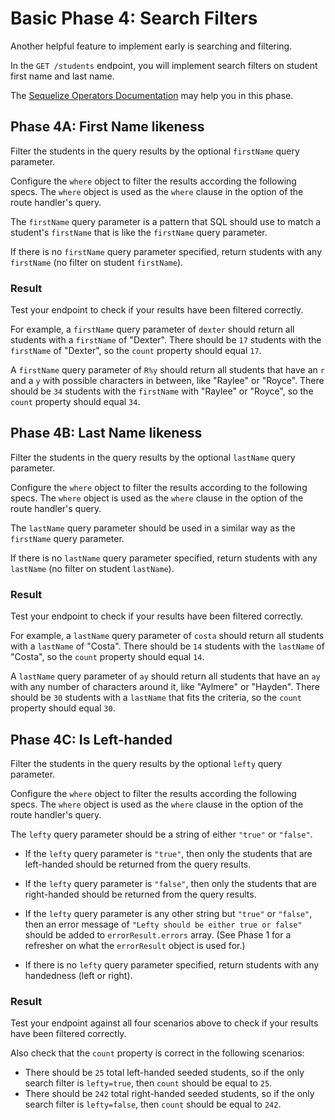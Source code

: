 # Basic Phase 4: Search Filters

Another helpful feature to implement early is searching and filtering.

In the `GET /students` endpoint, you will implement search filters on student
first name and last name.

The [Sequelize Operators Documentation][op-docs] may help you in this phase.

## Phase 4A: First Name likeness

Filter the students in the query results by the optional `firstName` query
parameter.

Configure the `where` object to filter the results according the following
specs. The `where` object is used as the `where` clause in the option of the
route handler's query.

The `firstName` query parameter is a pattern that SQL should use to match a
student's `firstName` that is like the `firstName` query parameter.

If there is no `firstName` query parameter specified, return students with
any `firstName` (no filter on student `firstName`).

### Result

Test your endpoint to check if your results have been filtered correctly.

For example, a `firstName` query parameter of `dexter` should return all
students with a `firstName` of "Dexter". There should be `17` students with the
`firstName` of "Dexter", so the `count` property should equal `17`.

A `firstName` query parameter of `R%y` should return all students that have an
`r` and a `y` with possible characters in between, like "Raylee" or "Royce".
There should be `34` students with the `firstName` with "Raylee" or "Royce", so
the `count` property should equal `34`.

## Phase 4B: Last Name likeness

Filter the students in the query results by the optional `lastName` query
parameter.

Configure the `where` object to filter the results according to the following
specs. The `where` object is used as the `where` clause in the option of the
route handler's query.

The `lastName` query parameter should be used in a similar way as the
`firstName` query parameter.

If there is no `lastName` query parameter specified, return students with
any `lastName` (no filter on student `lastName`).

### Result

Test your endpoint to check if your results have been filtered correctly.

For example, a `lastName` query parameter of `costa` should return all
students with a `lastName` of "Costa". There should be `14` students with the
`lastName` of "Costa", so the `count` property should equal `14`.

A `lastName` query parameter of `ay` should return all students that have an
`ay` with any number of characters around it, like "Aylmere" or "Hayden".
There should be `30` students with a `lastName` that fits the criteria, so the
`count` property should equal `30`.

## Phase 4C: Is Left-handed

Filter the students in the query results by the optional `lefty` query
parameter.

Configure the `where` object to filter the results according the following
specs. The `where` object is used as the `where` clause in the option of the
route handler's query.

The `lefty` query parameter should be a string of either `"true"` or `"false"`.

- If the `lefty` query parameter is `"true"`, then only the students that are
left-handed should be returned from the query results.

- If the `lefty` query parameter is `"false"`, then only the students that are
right-handed should be returned from the query results.

- If the `lefty` query parameter is any other string but `"true"` or `"false"`,
then an error message of `"Lefty should be either true or false"` should be
added to `errorResult.errors` array. (See Phase 1 for a refresher on what the
`errorResult` object is used for.)

- If there is no `lefty` query parameter specified, return students with
any handedness (left or right).

### Result

Test your endpoint against all four scenarios above to check if your results
have been filtered correctly.

Also check that the `count` property is correct in the following scenarios:

- There should be `25` total left-handed seeded students, so if the only search
  filter is `lefty=true`, then `count` should be equal to `25`.
- There should be `242` total right-handed seeded students, so if the only
  search filter is `lefty=false`, then `count` should be equal to `242`.

[op-docs]: https://sequelize.org/v5/manual/querying.html
